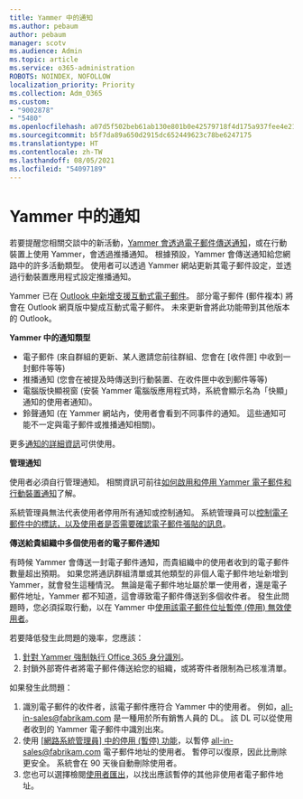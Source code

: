 ```yaml
---
title: Yammer 中的通知
ms.author: pebaum
author: pebaum
manager: scotv
ms.audience: Admin
ms.topic: article
ms.service: o365-administration
ROBOTS: NOINDEX, NOFOLLOW
localization_priority: Priority
ms.collection: Adm_O365
ms.custom:
- "9002878"
- "5480"
ms.openlocfilehash: a07d5f502beb61ab130e801b0e42579718f4d175a937fee4e21ab9f7339dbffd
ms.sourcegitcommit: b5f7da89a650d2915dc652449623c78be6247175
ms.translationtype: HT
ms.contentlocale: zh-TW
ms.lasthandoff: 08/05/2021
ms.locfileid: "54097189"
---
```

# <a name="notifications-in-yammer"></a>Yammer 中的通知

若要提醒您相關交談中的新活動，[Yammer 會透過電子郵件傳送通知](https://support.microsoft.com/en-gb/office/enable-or-disable-yammer-email-and-phone-notifications-93e530e0-189f-4768-8f28-7683d48cc996)，或在行動裝置上使用 Yammer，會透過推播通知。 根據預設，Yammer 會傳送通知給您網路中的許多活動類型。 使用者可以透過 Yammer 網站更新其電子郵件設定，並透過行動裝置應用程式設定推播通知。 

Yammer 已在 [Outlook 中新增支援互動式電子郵件](https://techcommunity.microsoft.com/t5/outlook-blog/interactive-yammer-emails-in-outlook-on-the-web-are-here/ba-p/1209420)。 部分電子郵件 (郵件複本) 將會在 Outlook 網頁版中變成互動式電子郵件。 未來更新會將此功能帶到其他版本的 Outlook。

**Yammer 中的通知類型**

- 電子郵件 (來自群組的更新、某人邀請您前往群組、您會在 [收件匣] 中收到一封郵件等等)
- 推播通知 (您會在被提及時傳送到行動裝置、在收件匣中收到郵件等等)
- 電腦版快顯視窗 (安裝 Yammer 電腦版應用程式時，系統會顯示名為「快顯」通知的使用者通知)。
- 鈴聲通知 (在 Yammer 網站內，使用者會看到不同事件的通知。 這些通知可能不一定與電子郵件或推播通知相關)。

更多[通知的詳細資訊](https://support.microsoft.com/en-gb/office/enable-or-disable-yammer-email-and-phone-notifications-93e530e0-189f-4768-8f28-7683d48cc996)可供使用。

**管理通知**

使用者必須自行管理通知。 相關資訊可前往[如何啟用和停用 Yammer 電子郵件和行動裝置通知](https://support.microsoft.com/en-gb/office/enable-or-disable-yammer-email-and-phone-notifications-93e530e0-189f-4768-8f28-7683d48cc996)了解。 

系統管理員無法代表使用者停用所有通知或控制通知。 系統管理員可以[控制電子郵件中的標誌，以及使用者是否需要確認電子郵件張貼的訊息](https://docs.microsoft.com/yammer/configure-your-yammer-network/configure-email-and-yammer)。

**傳送給貴組織中多個使用者的電子郵件通知**

有時候 Yammer 會傳送一封電子郵件通知，而貴組織中的使用者收到的電子郵件數量超出預期。 如果您將通訊群組清單或其他類型的非個人電子郵件地址新增到 Yammer，就會發生這種情況。 無論是電子郵件地址屬於單一使用者，還是電子郵件地址，Yammer 都不知道，這會導致電子郵件傳送到多個收件者。 發生此問題時，您必須採取行動，以在 Yammer 中[使用該電子郵件位址暫停 (停用) 無效使用者](https://docs.microsoft.com/yammer/manage-yammer-users/add-block-or-remove-users#remove-users)。 

若要降低發生此問題的幾率，您應該：

1. [針對 Yammer 強制執行 Office 365 身分識別](https://docs.microsoft.com/yammer/configure-your-yammer-network/enforce-office-365-identity)。
2. 封鎖外部寄件者將電子郵件傳送給您的組織，或將寄件者限制為已核准清單。

如果發生此問題：

1. 識別電子郵件的收件者，該電子郵件應符合 Yammer 中的使用者。 例如，all-in-sales@fabrikam.com 是一種用於所有銷售人員的 DL。 該 DL 可以從使用者收到的 Yammer 電子郵件中識別出來。
2. 使用 [[網路系統管理員] 中的停用 (暫停) 功能](https://docs.microsoft.com/yammer/manage-yammer-users/add-block-or-remove-users#remove-users)，以暫停 all-in-sales@fabrikam.com 電子郵件地址的使用者。 暫停可以復原，因此比刪除更安全。 系統會在 90 天後自動刪除使用者。
3. 您也可以選擇檢閱[使用者匯出](https://docs.microsoft.com/yammer/manage-security-and-compliance/export-yammer-enterprise-data#ExportUsers)，以找出應該暫停的其他非使用者電子郵件地址。
